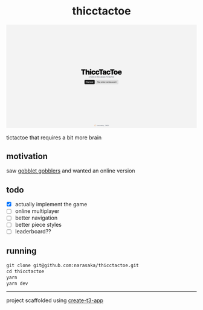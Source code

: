 <h1 align="center">thicctactoe</h1>

![thumbnail](./thumbnail.png?raw=true)

tictactoe that requires a bit more brain

## motivation

saw [gobblet gobblers](https://duckduckgo.com/?q=gobblet+gobblers) and wanted an online version

## todo

- [x] actually implement the game
- [ ] online multiplayer
- [ ] better navigation
- [ ] better piece styles
- [ ] leaderboard??

## running

```
git clone git@github.com:narasaka/thicctactoe.git
cd thicctactoe
yarn
yarn dev
```
<hr>

project scaffolded using [create-t3-app](https://create.t3.gg)
